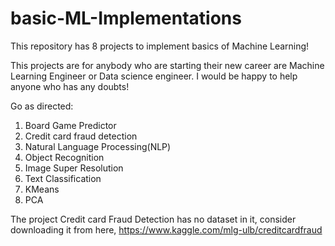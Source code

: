 # basic-ML-Implementations
This repository has 8 projects to implement basics of Machine Learning!

This projects are for anybody who are starting their new career are Machine Learning Engineer or Data science engineer. 
I would be happy to help anyone who has any doubts!

Go as directed:
1. Board Game Predictor
2. Credit card fraud detection
3. Natural Language Processing(NLP)
4. Object Recognition
5. Image Super Resolution
6. Text Classification
7. KMeans
8. PCA

The project Credit card Fraud Detection has no dataset in it, consider downloading it from here, https://www.kaggle.com/mlg-ulb/creditcardfraud
